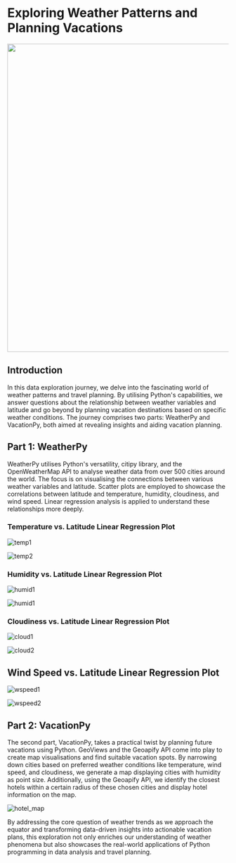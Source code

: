 # Exploring Weather Patterns and Planning Vacations
<img src="images/world.jpg" width="1000" height="700">
 
## Introduction
In this data exploration journey, we delve into the fascinating world of weather patterns and travel planning. By utilising Python's capabilities, we answer questions about the relationship between weather variables and latitude and go beyond by planning vacation destinations based on specific weather conditions. The journey comprises two parts: WeatherPy and VacationPy, both aimed at revealing insights and aiding vacation planning.

## Part 1: WeatherPy
WeatherPy utilises Python's versatility, citipy library, and the OpenWeatherMap API to analyse weather data from over 500 cities around the world. The focus is on visualising the connections between various weather variables and latitude. Scatter plots are employed to showcase the correlations between latitude and temperature, humidity, cloudiness, and wind speed. Linear regression analysis is applied to understand these relationships more deeply.

### Temperature vs. Latitude Linear Regression Plot
![temp1](images/temp1.JPG)

![temp2](images/temp2.JPG)

### Humidity vs. Latitude Linear Regression Plot
![humid1](images/humid1.JPG)

![humid1](images/humid1.JPG)

### Cloudiness vs. Latitude Linear Regression Plot
![cloud1](images/cloud1.JPG)

![cloud2](images/cloud2.JPG)

## Wind Speed vs. Latitude Linear Regression Plot
![wspeed1](images/wspeed1.JPG)

![wspeed2](images/wspeed2.JPG)

## Part 2: VacationPy
The second part, VacationPy, takes a practical twist by planning future vacations using Python. GeoViews and the Geoapify API come into play to create map visualisations and find suitable vacation spots. By narrowing down cities based on preferred weather conditions like temperature, wind speed, and cloudiness, we generate a map displaying cities with humidity as point size. Additionally, using the Geoapify API, we identify the closest hotels within a certain radius of these chosen cities and display hotel information on the map.

![hotel_map](images/hotel_map.png)

By addressing the core question of weather trends as we approach the equator and transforming data-driven insights into actionable vacation plans, this exploration not only enriches our understanding of weather phenomena but also showcases the real-world applications of Python programming in data analysis and travel planning.
